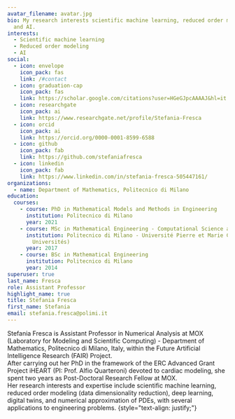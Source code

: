 ```yaml
---
avatar_filename: avatar.jpg
bio: My research interests scientific machine learning, reduced order modeling
  and AI.
interests:
  - Scientific machine learning
  - Reduced order modeling
  - AI
social:
  - icon: envelope
    icon_pack: fas
    link: /#contact
  - icon: graduation-cap
    icon_pack: fas
    link: https://scholar.google.com/citations?user=HGeGJpcAAAAJ&hl=it
  - icon: researchgate
    icon_pack: ai
    link: https://www.researchgate.net/profile/Stefania-Fresca
  - icon: orcid
    icon_pack: ai
    link: https://orcid.org/0000-0001-8599-6588
  - icon: github
    icon_pack: fab
    link: https://github.com/stefaniafresca
  - icon: linkedin
    icon_pack: fab
    link: https://www.linkedin.com/in/stefania-fresca-505447161/
organizations:
  - name: Department of Mathematics, Politecnico di Milano
education:
  courses:
    - course: PhD in Mathematical Models and Methods in Engineering
      institution: Politecnico di Milano
      year: 2021
    - course: MSc in Mathematical Engineering - Computational Science and Engineering
      institution: Politecnico di Milano - Université Pierre et Marie Curie (Sorbonne
        Universités)
      year: 2017
    - course: BSc in Mathematical Engineering
      institution: Politecnico di Milano
      year: 2014
superuser: true
last_name: Fresca
role: Assistant Professor
highlight_name: true
title: Stefania Fresca
first_name: Stefania
email: stefania.fresca@polimi.it
---
```

Stefania Fresca is Assistant Professor in Numerical Analysis at MOX (Laboratory for Modeling and Scientific Computing) - Department of Mathematics, Politecnico di Milano, Italy, within the Future Artificial Intelligence Research (FAIR) Project. \
After carrying out her PhD in the framework of the ERC Advanced Grant Project iHEART (PI: Prof. Alfio Quarteroni) devoted to cardiac modeling, she spent two years as Post-Doctoral Research Fellow at MOX. \
Her research interests and expertise include scientific machine learning, reduced order modeling (data dimensionality reduction), deep learning, digital twins, and numerical approximation of PDEs, with several applications to engineering problems.
{style="text-align: justify;"}